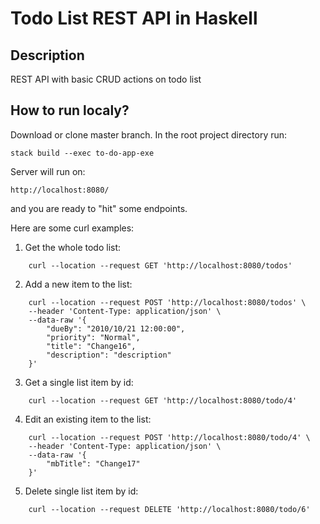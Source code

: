 # Todo List REST API in Haskell

## Description
REST API with basic CRUD actions on todo list

## How to run localy?
Download or clone master branch. In the root project directory run:

```
stack build --exec to-do-app-exe
```

Server will run on:

```
http://localhost:8080/
```
and you are ready to "hit" some endpoints.

Here are some curl examples:

1. Get the whole todo list: 
```
    curl --location --request GET 'http://localhost:8080/todos'
```

2. Add a new item to the list: 
```
    curl --location --request POST 'http://localhost:8080/todos' \
    --header 'Content-Type: application/json' \
    --data-raw '{
        "dueBy": "2010/10/21 12:00:00",
        "priority": "Normal",
        "title": "Change16",
        "description": "description"
    }'
```
3. Get a single list item by id: 
```
    curl --location --request GET 'http://localhost:8080/todo/4'
```

4. Edit an existing item to the list: 
```
    curl --location --request POST 'http://localhost:8080/todo/4' \
    --header 'Content-Type: application/json' \
    --data-raw '{
        "mbTitle": "Change17"
    }'
```

5. Delete single list item by id:
```
    curl --location --request DELETE 'http://localhost:8080/todo/6'
```

